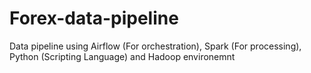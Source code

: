 # Forex-data-pipeline
Data pipeline using Airflow (For orchestration), Spark (For processing), Python (Scripting Language) and Hadoop environemnt

